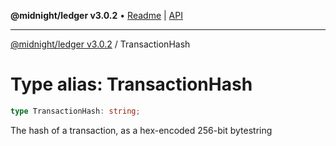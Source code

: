 **@midnight/ledger v3.0.2** • [Readme](../README.md) \| [API](../globals.md)

***

[@midnight/ledger v3.0.2](../README.md) / TransactionHash

# Type alias: TransactionHash

```ts
type TransactionHash: string;
```

The hash of a transaction, as a hex-encoded 256-bit bytestring
